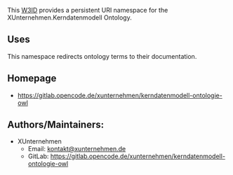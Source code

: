 This [W3ID](https://w3id.org/) provides a persistent URI namespace for the XUnternehmen.Kerndatenmodell Ontology.
 
## Uses
This namespace redirects ontology terms to their documentation.

## Homepage
* https://gitlab.opencode.de/xunternehmen/kerndatenmodell-ontologie-owl

## Authors/Maintainers:
* XUnternehmen
  * Email: <kontakt@xunternehmen.de>
  * GitLab: https://gitlab.opencode.de/xunternehmen/kerndatenmodell-ontologie-owl
